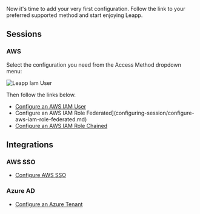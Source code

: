 Now it's time to add your very first configuration. Follow the link to your preferred supported method and start enjoying Leapp. 

## Sessions
### AWS
Select the configuration you need from the Access Method dropdown menu:

![Leapp Iam User](https://user-images.githubusercontent.com/9497292/152333888-15199a27-e79b-4f51-9aea-494f67a9fd8a.png)

Then follow the links below.

- [Configure an AWS IAM User](configuring-session/configure-aws-iam-user.md)
- Configure an AWS IAM Role Federated](configuring-session/configure-aws-iam-role-federated.md)
- [Configure an AWS IAM Role Chained](configuring-session/configure-aws-iam-role-chained.md)

## Integrations

### AWS SSO
- [Configure AWS SSO](configuring-integration/configure-aws-single-sign-on-integration.md)

### Azure AD
- [Configure an Azure Tenant](configuring-integration/configure-azure-integration.md)
